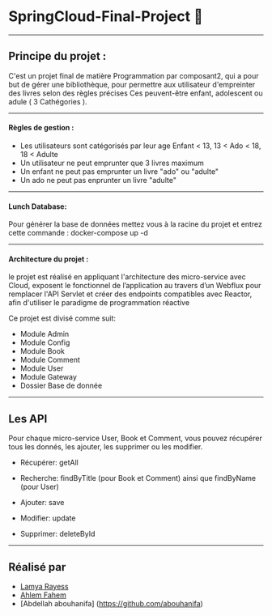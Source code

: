 # SpringCloud-Final-Project 👋

****

## Principe du projet :

C'est un projet final de matière Programmation par composant2, qui a pour but de gérer une bibliothèque, pour permettre aux utilisateur d'empreinter des livres selon des règles précises
Ces peuvent-être  enfant, adolescent ou adule ( 3 Cathégories ).

****

#### Règles de gestion :
* Les utilisateurs sont catégorisés par leur age Enfant < 13, 13 < Ado < 18, 18 < Adulte
* Un utilisateur ne peut emprunter que 3 livres maximum
* Un enfant ne peut pas emprunter un livre "ado" ou "adulte"
* Un ado ne peut pas enprunter un livre "adulte"

****

#### Lunch Database:

Pour générer la base de données mettez vous à la racine du projet et entrez cette commande :
docker-compose up -d

****

#### Architecture du projet :

le projet est réalisé en appliquant l'architecture des micro-service avec Cloud, exposent le fonctionnel de l’application au travers d’un Webflux pour remplacer l'API Servlet et créer des endpoints compatibles avec Reactor, afin d'utiliser le paradigme de programmation réactive

Ce projet est divisé comme suit:
* Module Admin 
* Module Config
* Module Book
* Module Comment
* Module User
* Module Gateway
* Dossier Base de donnée 

****


## Les API

Pour chaque micro-service User, Book et Comment, vous pouvez récupérer tous les donnés, les ajouter, les supprimer ou les modifier.

* Récupérer: getAll

* Recherche: findByTitle (pour Book et Comment) ainsi que findByName (pour User)

* Ajouter: save

* Modifier: update

* Supprimer:  deleteById

*****

## Réalisé par
- [Lamya Rayess](https://github.com/lamya-rey)
- [Ahlem Fahem](https://github.com/Ahlem-fahem)
- [Abdellah abouhanifa] (https://github.com/abouhanifa)

